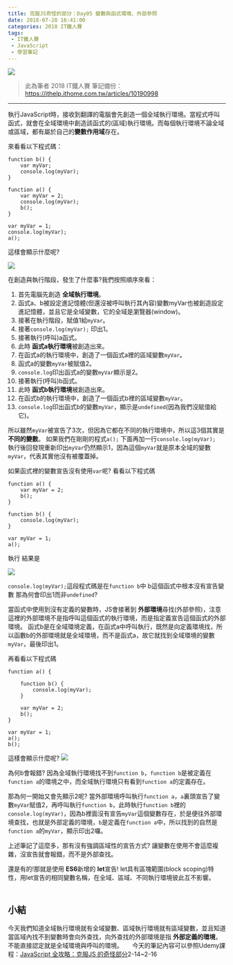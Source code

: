 ```yaml
---
title: 克服JS奇怪的部分：Day05 變數與函式環境、外部參照
date: 2018-07-28 16:41:00
categories: 2018 IT鐵人賽
tags:
 - IT鐵人賽
 - JavaScript
 - 學習筆記
---
```

![](https://3.bp.blogspot.com/-2i4JtO_DU_Q/W1wapAcFmXI/AAAAAAAAIaw/kaZqut-L1MAiHHQLvZ8zpxAkcFv4L-1XACLcBGAs/s1600/2018ITMANJS05.png)
<!-- more -->
> 此為筆者 2018 IT鐵人賽 筆記備份：https://ithelp.ithome.com.tw/articles/10190998

---

執行JavaScript時，接收到翻譯的電腦會先創造一個全域執行環境。當程式呼叫函式，就會在全域環境中創造該函式的(區域)執行環境。而每個執行環境不論全域或區域，都有屬於自己的**變數作用域**存在。

來看看以下程式碼：

```JS
function b() {
	var myVar;
	console.log(myVar);
}

function a() {
	var myVar = 2;
	console.log(myVar);
	b();
}

var myVar = 1;
console.log(myVar); 
a(); 
```

這樣會顯示什麼呢?

![](https://i.imgur.com/ZfyAKoP.png)

在創造與執行階段，發生了什麼事?我們按照順序來看：

1. 首先電腦先創造 **全域執行環境**。
2. 函式a、b被設定進記憶體(但還沒被呼叫執行其內容)變數myVar也被創造設定進記憶體，並且它是全域變數，它的全域是瀏覽器(window)。
3. 接著在執行階段，賦值1給`myVar`。
4. 接著`console.log(myVar);` 印出1。
5. 接著執行(呼叫)a函式。
6. 此時 **函式a執行環境**被創造出來。
7. 在函式a的執行環境中，創造了一個函式a裡的區域變數`myVar`。
8. 函式a的變數`myVar`被賦值2。
9. `console.log`印出函式a的變數`myVar`顯示是2。
9. 接著執行(呼叫)b函式。
10. 此時 **函式b執行環境**被創造出來。
11. 在函式b的執行環境中，創造了一個函式b裡的區域變數`myVar`。
12. `console.log`印出函式b的變數`myVar`，顯示是`undefined`(因為我們沒賦值給它)。

所以雖然`myVar`被宣告了3次，但因為它都在不同的執行環境中，所以這3個其實是 **不同的變數**。
如果我們在剛剛的程式`a();` 下面再加一行`console.log(myVar); `
執行後回發現重新印出`myVar`仍然顯示1，因為這個`myVar`就是原本全域的變數`myVar`，代表其實他沒有被覆蓋掉。


如果函式裡的變數宣告沒有使用`var`呢?
看看以下程式碼

```JS
function a() {
	var myVar = 2;
	b();
}

function b() {
	console.log(myVar);
}

var myVar = 1;
a(); 
```

執行 結果是

![](https://i.imgur.com/LDvRC7C.png)

`console.log(myVar);`這段程式碼是在`function b`中
b這個函式中根本沒有宣告變數
那為何會印出1而非`undefined`?

當函式中使用到沒有定義的變數時，JS會接著到 **外部環境**尋找(外部參照)，注意這裡的外部環境不是指呼叫這個函式的執行環境，而是指定義宣告這個函式的外部環境。
函式b是在全域環境定義，在函式a中呼叫執行，既然是向定義環境找，所以函數b的外部環境就是全域環境，而不是函式a，故它就找到全域環境的變數`myVar`，最後印出1。

再看看以下程式碼
```JS
function a() {

	function b() {
		console.log(myVar);
	}

	var myVar = 2;
	b();
}

var myVar = 1;
a();
b();
```

這樣會顯示什麼呢?
![](https://i.imgur.com/SwabguR.png)

為何b會報錯?
因為全域執行環境找不到`function b`，`function b`是被定義在`function a`的環境之中，而全域執行環境只有看到`function a`的定義存在。

那為何一開始又會先顯示2呢?
當外部環境呼叫執行`function a`，`a`裏頭宣告了變數`myVar`賦值2，再呼叫執行`function b`，此時執行`function b`裡的`console.log(myVar)`，因為b裡面沒有宣告`myVar`這個變數存在，於是便往外部環境查找，也就是外部定義的環境，`b`是定義在`function a`中，所以找到的自然是`function a`的`myVar`，顯示印出2囉。

上述筆記了這麼多，那有沒有強調區域性的宣告方式?
讓變數在使用不會這麼複雜，沒宣告就會報錯，而不是外部查找。

還是有的!那就是使用 **ES6**新增的 **let**宣告!
let具有區塊範圍(block scoping)特性，用let宣告的相同變數名稱，在全域、區域、不同執行環境彼此互不影響。
　
　
　
## 小結
今天我們知道全域執行環境就有全域變數、區域執行環境就有區域變數，並且知道當區域內找不到變數時會向外查找，向外查找的外部環境是指 **外部定義的環境**，不能直接認定就是全域環境與呼叫的環境。
　
今天的筆記內容可以參照Udemy課程：[JavaScript 全攻略：克服JS 的奇怪部分](https://www.udemy.com/javascriptjs)2-14~2-16

